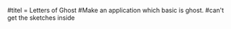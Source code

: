 #titel = Letters of Ghost
#Make an application which basic is ghost.
#can't get the sketches inside
